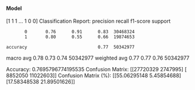 #### Model
[1 1 1 ... 1 0 0]
Classification Report:
              precision    recall  f1-score   support

           0       0.76      0.91      0.83  30468324
           1       0.80      0.55      0.66  19874653

    accuracy                           0.77  50342977
   macro avg       0.78      0.73      0.74  50342977
weighted avg       0.77      0.77      0.76  50342977

Accuracy: 0.7695796774195535
Confusion Matrix:
[[27720329  2747995]
 [ 8852050 11022603]]
Confusion Matrix (%):
[[55.06295148  5.45854688]
 [17.58348538 21.89501626]]
